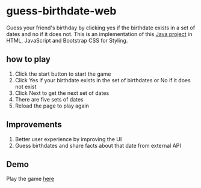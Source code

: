 # guess-birthdate-web

Guess your friend's birthday by clicking yes if the birthdate exists in a set of dates and no if it does not.
This is an implementation of this [Java project](https://github.com/jshgwng/guess-birthday) in HTML, JavaScript and Bootstrap CSS for Styling.

## how to play
1. Click the start button to start the game
2. Click Yes if your birthdate exists in the set of birthdates or No if it does not exist
3. Click Next to get the next set of dates
4. There are five sets of dates
5. Reload the page to play again

## Improvements
1. Better user experience by improving the UI
2. Guess birthdates and share facts about that date from external API

## Demo
Play the game [here](https://jshgwng.github.io/guess-birthdate-web/)